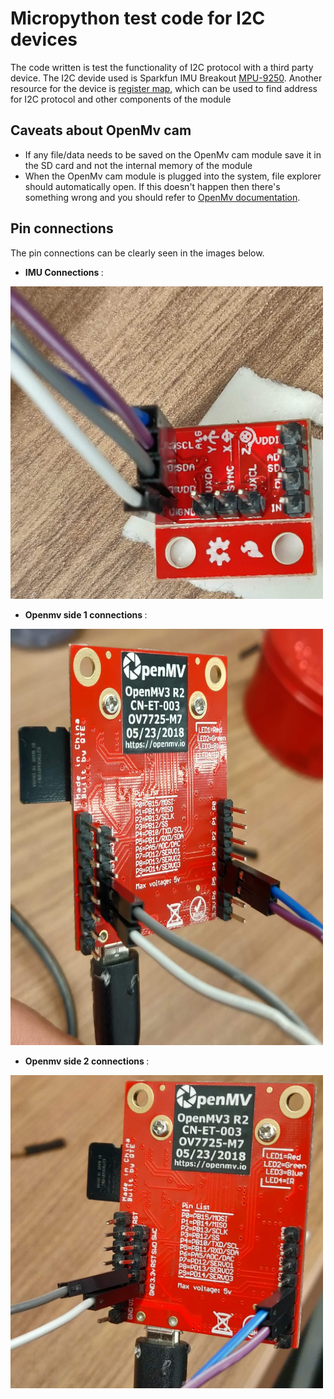 # Micropython test code for I2C devices
The code written is test the functionality of I2C protocol with a third party device.
The I2C devide used is Sparkfun IMU Breakout [MPU-9250](https://www.sparkfun.com/products/13762). Another resource for the device is [register map](https://cdn.sparkfun.com/assets/learn_tutorials/5/5/0/MPU-9250-Register-Map.pdf), which can be used to find  address for I2C protocol and other components of the module

## Caveats about OpenMv cam 
- If any file/data needs to be saved on the OpenMv cam module save it in the SD card and not the internal memory of the module
- When the OpenMv cam module is plugged into the system, file explorer should automatically open. If this doesn't happen then there's something wrong and you should refer to [OpenMv documentation](http://docs.openmv.io/index.html). 

## Pin connections
The pin connections can be clearly seen in the images below.

<!-- ![Imu connections](https://github.com/NitinJSanket/prg_prgeye/blob/master/Images/IMU_conn.jpg)
![Openmv side 1 connections](https://github.com/NitinJSanket/prg_prgeye/blob/master/Images/openmv_i2c_conn_1.jpg)
![Openmv side 2 connections](https://github.com/NitinJSanket/prg_prgeye/blob/master/Images/openmv_i2c_conn_2.jpg) -->

- <b> IMU Connections </b>:
<img src="https://github.com/NitinJSanket/prg_prgeye/blob/master/Images/IMU_conn.jpg" width="500">

- <b> Openmv side 1 connections </b>:
<img src="https://github.com/NitinJSanket/prg_prgeye/blob/master/Images/openmv_i2c_conn_1.jpg" width="500">

- <b> Openmv side 2 connections </b>:
<img src="https://github.com/NitinJSanket/prg_prgeye/blob/master/Images/openmv_i2c_conn_2.jpg" width="500">

